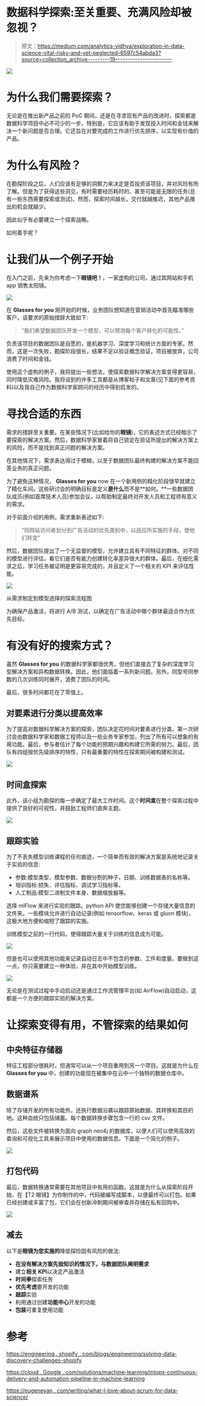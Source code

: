 # 数据科学探索:至关重要、充满风险却被忽视？

> 原文：<https://medium.com/analytics-vidhya/exploration-in-data-science-vital-risky-and-yet-neglected-6597c54abda3?source=collection_archive---------19----------------------->

![](img/1f8255cf944f2585e232395949a69155.png)

# 为什么我们需要探索？

无论是在推出新产品之前的 PoC 期间，还是在寻求现有产品的改进时，探索都是数据科学项目中必不可少的一步。特别是，它应该有助于发现投入时间和金钱来解决一个新问题是否合理。它还旨在对要完成的工作进行优先排序，以实现有价值的产品。

# **为什么有风险？**

在勘探阶段之后，人们应该有足够的洞察力来决定是否投资该项目，并对风险有所了解。但是为了获得这些洞见，有时需要经历耗时的、甚至可能是无限的任务(总有一些东西需要探索或测试)。然而，探索时间越长，交付就越推迟，其他产品推出的机会就越少。

因此似乎有必要建立一个探索战略。

如何着手呢？

# **让我们从一个例子开始**

在入门之前，先来为你考虑一下**眼镜吧！**，一家虚构的公司，通过其网站和手机 app 销售太阳镜。

![](img/42b9890fb642ad8f6c87889b3b381ef4.png)

在 **Glasses for you** 刚开始的时候，业务团队想知道在营销活动中首先瞄准哪些客户。该要求的原始措辞大致如下:

> “我们希望数据团队开发一个模型，可以预测每个客户转化的可能性。”

负责该项目的数据团队是自愿的，是机器学习、深度学习和统计方面的专家。然而，这是一次失败，勘探阶段很长，结果不足以验证概念验证，项目被放弃，公司浪费了时间和金钱。

使用这个虚构的例子，我将提出一些想法，使探索数据科学解决方案变得更容易，同时降低灾难风险。我将谈到的许多工具都是从博客帖子和文章(见下面的参考资料)以及我自己作为数据科学家顾问的经历中得到启发的。

# 寻找合适的东西

需求的措辞至关重要。在某些情况下(比如给你的**眼镜**)，它的表述方式已经暗示了要探索的解决方案。然后，数据科学家冒着将自己锁定在验证所提出的解决方案上的风险，而不是找到真正问题的解决方案。

在其他情况下，需求表达得过于模糊，以至于数据团队最终构建的解决方案不能回答业务的真正问题。

为了避免这种情况， **Glasses for you** now 在一个新用例的精化阶段很早就建立了精化车间。这些研讨会的明确目标是定义**是什么**而不是**如何。**一些数据团队成员(例如首席技术人员)参加会议，以帮助制定最终对开发人员和工程师有意义的需求。

对于前面介绍的用例，需求重新表述如下:

> “将网站访问者划分到广告活动的优先类别中，以适应所实施的手段，使他们转变”

然后，数据团队提出了一个无监督的模型，允许建立具有不同特征的群体。对不同的模型进行评估，看它们是否有能力创建转化率差异很大的群体。最后，在细化需求之后，学习任务被证明是更容易完成的，并且定义了一个相关的 KPI 来评估性能。

![](img/e870669956b17f4ef20cbbb231fbeecd.png)

从需求制定到模型选择的探索流程图

为确保产品激活，将进行 A/B 测试，以确定在广告活动中哪个群体最适合作为优先目标。

# 有没有好的搜索方式？

虽然 **Glasses for you** 的数据科学家都很优秀，但他们直接去了复杂的深度学习型解决方案和异构数据转换。因此，他们面临着一系列新问题。另外，同型号同参数的几次训练同时展开，浪费了团队的时间。

最后，很多时间都花在了零值上。

## 对要素进行分类以提高效率

为了提高对数据科学解决方案的探索，团队决定花时间对要素进行分类。第一次研讨会由数据科学家和数据工程师以及一些业务专家参加，列出了所有可以想象的有用功能。最后，参与者估计了每个功能的预期兴趣和构建它所需的努力。最后，团队有四组按优先级排序的特性，只有最重要的特性在探索期间被构建和测试。

![](img/cb861b72d9eec89dd70c8766cfe8a90f.png)

## 时间盒探索

此外，该小组为勘探的每一步确定了最大工作时间。这个**时间盒**在整个探索过程中提供了良好的可视性，并鼓励工程师们直奔主题。

![](img/974946cd1355b0e8f171f4cf8f82af61.png)

## 跟踪实验

为了不丢失模型训练课程的任何痕迹，一个简单而有效的解决方案是系统地记录关于实验的信息:

*   参数:模型类型、模型参数、数据分割的种子、日期、训练数据表的名称等。
*   培训指标:损失、评估指标、调试学习指标等。
*   人工制品:模型二进制文件本身、数据缩放器等。

选择 mlFlow 来进行实验的跟踪。python API 使您能够创建一个存储大量信息的文件夹。一些模块允许进行自动记录(例如 tensorflow、keras 或 gluon 模块)，这极大地方便和缩短了跟踪的实施。

训练模型之前的一行代码，使得跟踪大量关于训练的信息成为可能。

![](img/c6d4310444f9c06dc96459688e113f86.png)

但是也可以使用其他功能来记录自动日志中不包含的参数、工件和度量。要做到这一点，你只需要建立一种体验，并在其中开始模型训练。

![](img/ccec1725cd85bb7a665211af10e65627.png)

无论是在测试过程中手动启动还是通过工作流管理平台(如 AirFlow)自动启动，这都是一个方便的跟踪实验的解决方案。

# 让探索变得有用，不管探索的结果如何

## 中央特征存储器

特征工程部分很耗时，但通常可以从一个项目重用到另一个项目。这就是为什么在 **Glasses for you** 中，创建的功能现在被集中在云中一个独特的数据仓库中。

## 数据谱系

除了存储开发的所有功能外，还执行数据沿袭以跟踪原始数据、其转换和其目的地。这种血统只包括储蓄。每个数据转换步骤包含一行的 csv 文件。

然后，这些文件被转换为面向 graph neo4j 的数据库，以便人们可以使用高效的查询和可视化工具来展示项目中使用的数据信息。下面是一个简化的例子。

![](img/b4b5452c00c09b0c2cb3813fdb2984dd.png)

## 打包代码

最后，数据转换通常需要在其他项目中有用的函数。这就是为什么从探索阶段开始，在【T2 眼镜】为你制作的中，代码被编写成脚本，以便最终可以打包。如果已经创建或丰富了包，它们会在创新冲刺期间被审查并存储在私有回购中。

![](img/3477249031a91292aec967a4429b7d25.png)

## 减去

以下是**眼镜为您实施的**降低探险固有风险的做法:

*   **在没有解决方案先验知识的情况下，与数据团队阐明需求**
*   建立**相关 KPI**以决定产品激活
*   **时间拳**探索任务
*   **优先考虑**要开发的功能
*   **跟踪**实验
*   利用通过创建**功能中心**开发的功能
*   **包装**可重复使用功能

# 参考

[https://engineering . shopify . com/blogs/engineering/solving-data-discovery-challenges-shopify](https://engineering.shopify.com/blogs/engineering/solving-data-discovery-challenges-shopify)

[https://cloud . Google . com/solutions/machine-learning/mlops-continuous-delivery-and-automation-pipeline-in-machine-learning](https://cloud.google.com/solutions/machine-learning/mlops-continuous-delivery-and-automation-pipelines-in-machine-learning)

[https://eugeneyan . com/writing/what-I-love-about-scrum-for-data-science/](https://eugeneyan.com/writing/what-i-love-about-scrum-for-data-science/)